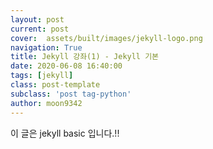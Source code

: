 ```yaml
---
layout: post
current: post
cover:  assets/built/images/jekyll-logo.png
navigation: True
title: Jekyll 강좌(1) - Jekyll 기본 
date: 2020-06-08 16:40:00
tags: [jekyll]
class: post-template
subclass: 'post tag-python'
author: moon9342
---
```


이 글은 jekyll basic 입니다.!!